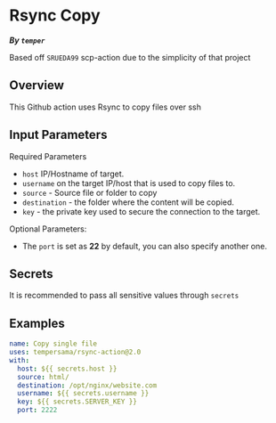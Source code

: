 # Rsync Copy

***By `temper`***

Based off `SRUEDA99` scp-action due to the simplicity of that project

## Overview

This Github action uses Rsync to copy files over ssh 

## Input Parameters

Required Parameters

* `host` IP/Hostname of target.
* `username` on the target IP/host that is used to copy files to.
* `source` - Source file or folder to copy
* `destination` - the folder where the content will be copied.
* `key` - the private key used to secure the connection to the target.

Optional Parameters:

- The `port` is set as **22** by default, you can also specify another one.

## Secrets

It is recommended to pass all sensitive values through `secrets`

## Examples

```yaml
name: Copy single file
uses: tempersama/rsync-action@2.0
with:
  host: ${{ secrets.host }}
  source: html/
  destination: /opt/nginx/website.com
  username: ${{ secrets.username }}
  key: ${{ secrets.SERVER_KEY }}
  port: 2222
```

